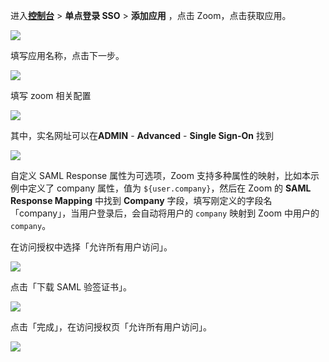 <IntegrationDetailCard :title="`在 ${$localeConfig.brandName} 中创建应用`">

进入[**控制台**](https://console.authing.cn) > **单点登录 SSO** > **添加应用** ，点击 Zoom，点击获取应用。

![](~@imagesZhCn/integration/zoom/1-1.png)

填写应用名称，点击下一步。

![](~@imagesZhCn/integration/zoom/1-2.png)

填写 zoom 相关配置

![](~@imagesZhCn/integration/zoom/1-3.png)

其中，实名网址可以在**ADMIN** - **Advanced** - **Single Sign-On** 找到

![](~@imagesZhCn/integration/zoom/1-4.png)

自定义 SAML Response 属性为可选项，Zoom 支持多种属性的映射，比如本示例中定义了 company 属性，值为 `${user.company}`，然后在 Zoom 的 **SAML Response Mapping** 中找到 **Company** 字段，填写刚定义的字段名「company」，当用户登录后，会自动将用户的 `company` 映射到 Zoom 中用户的 `company`。

在访问授权中选择「允许所有用户访问」。

![](~@imagesZhCn/integration/zoom/1-5.png)

点击「下载 SAML 验签证书」。

![](~@imagesZhCn/integration/zoom/1-6.png)

点击「完成」，在访问授权页「允许所有用户访问」。

![](~@imagesZhCn/integration/zoom/1-7.png)

</IntegrationDetailCard>
